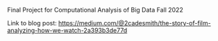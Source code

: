 Final Project for Computational Analysis of Big Data Fall 2022

Link to blog post: https://medium.com/@2cadesmith/the-story-of-film-analyzing-how-we-watch-2a393b3de77d
